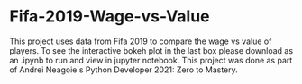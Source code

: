 # Fifa-2019-Wage-vs-Value
This project uses data from Fifa 2019 to compare the wage vs value of players.
To see the interactive bokeh plot in the last box please download as an .ipynb to run and view in jupyter notebook.
This project was done as part of Andrei Neagoie's Python Developer 2021: Zero to Mastery.
